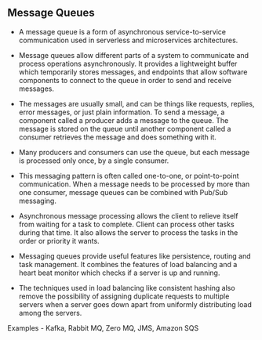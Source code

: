 ## Message Queues

- A message queue is a form of asynchronous service-to-service communication used in serverless and microservices architectures.

- Message queues allow different parts of a system to communicate and process operations asynchronously. It provides a lightweight buffer which temporarily stores messages, and endpoints that allow software components to connect to the queue in order to send and receive messages.

- The messages are usually small, and can be things like requests, replies, error messages, or just plain information. To send a message, a component called a producer adds a message to the queue. The message is stored on the queue until another component called a consumer retrieves the message and does something with it.

- Many producers and consumers can use the queue, but each message is processed only once, by a single consumer.

- This messaging pattern is often called one-to-one, or point-to-point communication. When a message needs to be processed by more than one consumer, message queues can be combined with Pub/Sub messaging.

- Asynchronous message processing allows the client to relieve itself from waiting for a task to complete. Client can process other tasks during that time. It also allows the server to process the tasks in the order or priority it wants.

- Messaging queues provide useful features like persistence, routing and task management. It combines the features of load balancing and a heart beat monitor which checks if a server is up and running.

- The techniques used in load balancing like consistent hashing also remove the possibility of assigning duplicate requests to multiple servers when a server goes down apart from uniformly distributing load among the servers.

Examples - Kafka, Rabbit MQ, Zero MQ, JMS, Amazon SQS